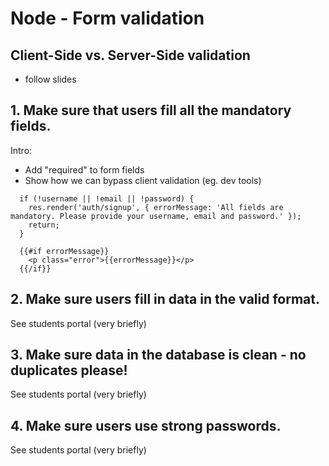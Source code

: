 
# Node - Form validation


<!--

Status: draft


Intro Slides: 
https://docs.google.com/presentation/d/1JIdfc4TjXbdK6gtUTFrjgZ24gQyTSSHy1YJsa-6k2us/edit?usp=sharing


Notes:
  - All these 4 validation examples are implemented in ironlauncher (`ironlauncher --auth`)
  - Show and explain the code on there 
    - (as long as students understand it, we don't need to type all that code, for project2 they can use ironlauncher)

-->

## Client-Side vs. Server-Side validation

- follow slides


## 1. Make sure that users fill all the mandatory fields.

Intro:
- Add "required" to form fields
- Show how we can bypass client validation (eg. dev tools)


```
  if (!username || !email || !password) {
    res.render('auth/signup', { errorMessage: 'All fields are mandatory. Please provide your username, email and password.' });
    return;
  }
```

```
  {{#if errorMessage}}
    <p class="error">{{errorMessage}}</p>
  {{/if}}
```



## 2. Make sure users fill in data in the valid format.

See students portal (very briefly)


## 3. Make sure data in the database is clean - no duplicates please!

See students portal (very briefly)


## 4. Make sure users use strong passwords.

See students portal (very briefly)


